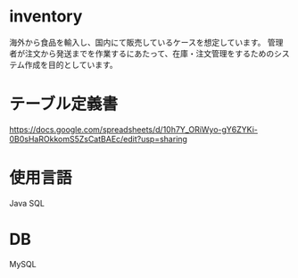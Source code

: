 # inventory

海外から食品を輸入し、国内にて販売しているケースを想定しています。
管理者が注文から発送までを作業するにあたって、在庫・注文管理をするためのシステム作成を目的としています。

# テーブル定義書
https://docs.google.com/spreadsheets/d/10h7Y_ORiWyo-gY6ZYKi-0B0sHaROkkomS5ZsCatBAEc/edit?usp=sharing

# 使用言語

Java
SQL

# DB

MySQL
